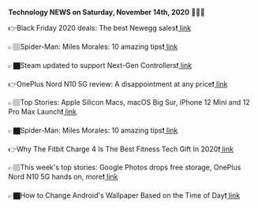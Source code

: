 <b>Technology NEWS on Saturday, November 14th, 2020</b> 📡📡📡 

👉Black Friday 2020 deals: The best Newegg sales❗️<a href='https://techblock.club/?p=undefined'> link</a>

👉🏽Spider-Man: Miles Morales: 10 amazing tips❗️<a href='https://techblock.club/?p=undefined'> link</a>

👉🏿Steam updated to support Next-Gen Controllers❗️<a href='https://techblock.club/?p=undefined'> link</a>

👉OnePlus Nord N10 5G review: A disappointment at any price❗️<a href='https://techblock.club/?p=undefined'> link</a>

👉🏽Top Stories: Apple Silicon Macs, macOS Big Sur, iPhone 12 Mini and 12 Pro Max Launch❗️<a href='https://techblock.club/?p=undefined'> link</a>

👉🏿Spider-Man: Miles Morales: 10 amazing tips❗️<a href='https://techblock.club/?p=undefined'> link</a>

👉Why The Fitbit Charge 4 Is The Best Fitness Tech Gift In 2020❗️<a href='https://techblock.club/?p=undefined'> link</a>

👉🏽This week's top stories: Google Photos drops free storage, OnePlus Nord N10 5G hands on, more❗️<a href='https://techblock.club/?p=undefined'> link</a>

👉🏿How to Change Android's Wallpaper Based on the Time of Day❗️<a href='https://techblock.club/?p=undefined'> link</a>

